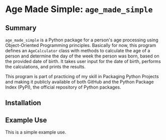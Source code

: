 # Age Made Simple: `age_made_simple`

## Summary

`age_made_simple` is a Python package for a person's age processing using Object-Oriented Programming principles. Basically for now, this program defines an `AgeCalculator` class with methods to calculate the age of a person and determine the day of the week the person was born, based on the provided date of birth. It takes user input for the date of birth, performs the calculations, and prints the results.

This program is part of practicing of my skill in Packaging Python Projects and making it publicly available of both GitHub and the Python Package Index (PyPI), the official repository of Python packages.

## Installation


## Example Use

This is a simple example use.
